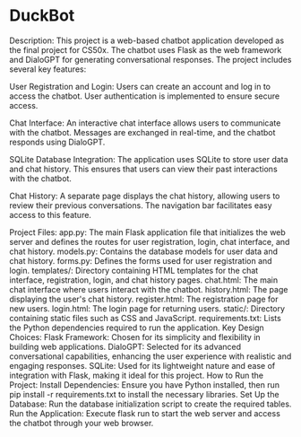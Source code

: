 # DuckBot
Description:
This project is a web-based chatbot application developed as the final project for CS50x. The chatbot uses Flask as the web framework and DialoGPT for generating conversational responses. The project includes several key features:

User Registration and Login: Users can create an account and log in to access the chatbot. User authentication is implemented to ensure secure access.

Chat Interface: An interactive chat interface allows users to communicate with the chatbot. Messages are exchanged in real-time, and the chatbot responds using DialoGPT.

SQLite Database Integration: The application uses SQLite to store user data and chat history. This ensures that users can view their past interactions with the chatbot.

Chat History: A separate page displays the chat history, allowing users to review their previous conversations. The navigation bar facilitates easy access to this feature.

Project Files:
app.py: The main Flask application file that initializes the web server and defines the routes for user registration, login, chat interface, and chat history.
models.py: Contains the database models for user data and chat history.
forms.py: Defines the forms used for user registration and login.
templates/: Directory containing HTML templates for the chat interface, registration, login, and chat history pages.
chat.html: The main chat interface where users interact with the chatbot.
history.html: The page displaying the user's chat history.
register.html: The registration page for new users.
login.html: The login page for returning users.
static/: Directory containing static files such as CSS and JavaScript.
requirements.txt: Lists the Python dependencies required to run the application.
Key Design Choices:
Flask Framework: Chosen for its simplicity and flexibility in building web applications.
DialoGPT: Selected for its advanced conversational capabilities, enhancing the user experience with realistic and engaging responses.
SQLite: Used for its lightweight nature and ease of integration with Flask, making it ideal for this project.
How to Run the Project:
Install Dependencies: Ensure you have Python installed, then run pip install -r requirements.txt to install the necessary libraries.
Set Up the Database: Run the database initialization script to create the required tables.
Run the Application: Execute flask run to start the web server and access the chatbot through your web browser.
